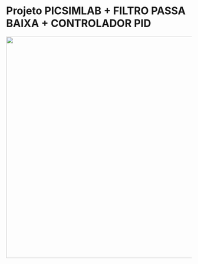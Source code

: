 # Projeto PICSIMLAB + FILTRO PASSA BAIXA + CONTROLADOR PID

<img width="600" src="image-project.png"/>
